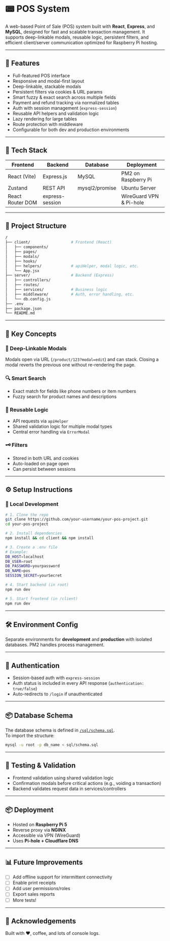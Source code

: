 # 📟 POS System

A web-based Point of Sale (POS) system built with **React**, **Express**, and **MySQL**, designed for fast and scalable transaction management. It supports deep-linkable modals, reusable logic, persistent filters, and efficient client/server communication optimized for Raspberry Pi hosting.

---

## 🚀 Features

- Full-featured POS interface
- Responsive and modal-first layout
- Deep-linkable, stackable modals
- Persistent filters via cookies & URL params
- Smart fuzzy & exact search across multiple fields
- Payment and refund tracking via normalized tables
- Auth with session management (`express-session`)
- Reusable API helpers and validation logic
- Lazy rendering for large tables
- Route protection with middleware
- Configurable for both dev and production environments

---

## 🧱 Tech Stack

| Frontend         | Backend         | Database       | Deployment              |
| ---------------- | --------------- | -------------- | ----------------------- |
| React (Vite)     | Express.js      | MySQL          | PM2 on Raspberry Pi     |
| Zustand          | REST API        | mysql2/promise | Ubuntu Server           |
| React Router DOM | express-session |                | WireGuard VPN & Pi-hole |

---

## 📂 Project Structure

```bash
/
├── client/                  # Frontend (React)
│   ├── components/
│   ├── pages/
│   ├── modals/
│   ├── hooks/
│   ├── helpers/             # apiHelper, modal logic, etc.
│   └── App.jsx
├── server/                  # Backend (Express)
│   ├── controllers/
│   ├── routes/
│   ├── services/            # Business logic
│   ├── middleware/          # Auth, error handling, etc.
│   └── db.config.js
├── .env
├── package.json
└── README.md
```

---

## 🧹 Key Concepts

### 🔗 Deep-Linkable Modals

Modals open via URL (`/product/123?modal=edit`) and can stack. Closing a modal reverts the previous one without re-rendering the page.

### 🔍 Smart Search

- Exact match for fields like phone numbers or item numbers
- Fuzzy search for product names and descriptions

### 🧠 Reusable Logic

- API requests via `apiHelper`
- Shared validation logic for multiple modal types
- Central error handling via `ErrorModal`

### 🗝 Filters

- Stored in both URL and cookies
- Auto-loaded on page open
- Can persist between sessions

---

## ⚙️ Setup Instructions

### 💽 Local Development

```bash
# 1. Clone the repo
git clone https://github.com/your-username/your-pos-project.git
cd your-pos-project

# 2. Install dependencies
npm install && cd client && npm install

# 3. Create a .env file
# Example:
DB_HOST=localhost
DB_USER=root
DB_PASSWORD=yourpassword
DB_NAME=pos
SESSION_SECRET=yourSecret

# 4. Start backend (in root)
npm run dev

# 5. Start frontend (in /client)
npm run dev
```

---

## 🛠️ Environment Config

Separate environments for **development** and **production** with isolated databases. PM2 handles process management.

---

## 🔐 Authentication

- Session-based auth with `express-session`
- Auth status is included in every API response (`authentication: true/false`)
- Auto-redirects to `/login` if unauthenticated

---

## 📦 Database Schema

The database schema is defined in [`/sql/schema.sql`](./sql/schema.sql).  
To import the structure:

```bash
mysql -u root -p db_name < sql/schema.sql
```

---

## 🤪 Testing & Validation

- Frontend validation using shared validation logic
- Confirmation modals before critical actions (e.g., voiding a transaction)
- Backend validates request data in services/controllers

---

## 📦 Deployment

- Hosted on **Raspberry Pi 5**
- Reverse proxy via **NGINX**
- Accessible via VPN (WireGuard)
- Uses **Pi-hole + Cloudflare DNS**

---

## 📊 Future Improvements

- [ ] Add offline support for intermittent connectivity
- [ ] Enable print receipts
- [ ] Add user permissions/roles
- [ ] Export sales reports
- [ ] More tests!

---

## 🙌 Acknowledgements

Built with ❤️, coffee, and lots of console logs.
